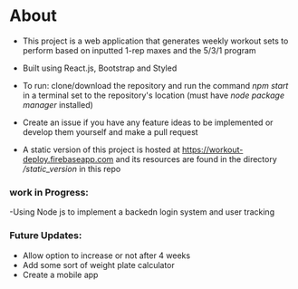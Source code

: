 # About

- This project is a web application that generates weekly workout sets to perform based on inputted 1-rep maxes and the 5/3/1 program
- Built using React.js, Bootstrap and Styled
- To run: clone/download the repository and run the command *npm start* in a terminal set to the repository's location (must have *node package manager* installed)
- Create an issue if you have any feature ideas to be implemented or develop them yourself and make a pull request

- A static version of this project is hosted at https://workout-deploy.firebaseapp.com and its resources are found in the directory */static_version* in this repo


### work in Progress:
-Using Node js to implement a backedn login system and user tracking

### Future Updates:

- Allow option to increase or not after 4 weeks
- Add some sort of weight plate calculator
- Create a mobile app
